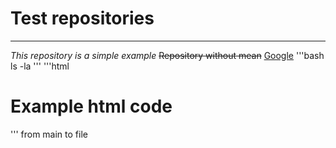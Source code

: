 # Test repositories

---

*This repository is a simple example*
~~Repository without mean~~
[Google](www.google.com)
'''bash
ls -la
'''
'''html
<h1>Example html code</h1>
'''
from main to file
